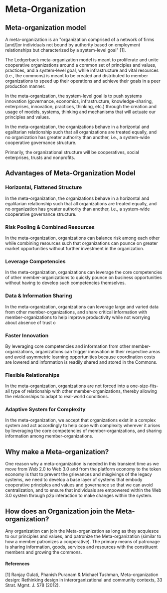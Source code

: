 # Meta-Organization

## Meta-organization model ‌ 

A meta-organization is an "organization comprised of a network of firms \[and/\]or individuals not bound by authority based on employment relationships but characterized by a system-level goal" \[1\].

The Ledgerback meta-organization model is meant to proliferate and unite cooperative organizations around a common set of principles and values, practices, and a system-level goal, while infrastructure and vital resources \(i.e., the commons\) is meant to be created and distributed to member organizations to speed up their operations and achieve their goals in a peer production manner.

In the meta-organization, the system-level goal is to push systems innovation \(governance, economics, infrastructure, knowledge-sharing, enterprises, innovation, practices, thinking, etc.\) through the creation and usage of models, systems, thinking and mechanisms that will actuate our principles and values.

In the meta-organization, the organizations behave in a horizontal and egalitarian relationship such that all organizations are treated equally, and no organization has greater authority than another, i.e., a system-wide cooperative governance structure.

Primarily, the organizational structure will be cooperatives, social enterprises, trusts and nonprofits. 

## Advantages of Meta-Organization Model

### Horizontal, Flattened Structure

In the meta-organization, the organizations behave in a horizontal and egalitarian relationship such that all organizations are treated equally, and no organization has greater authority than another, i.e., a system-wide cooperative governance structure.

### Risk Pooling & Combined Resources

In the meta-organization, organizations can balance risk among each other while combining resources such that organizations can pounce on greater market opportunities without further investment in the organization.

### Leverage Competencies

In the meta-organization, organizations can leverage the core competencies of other member-organizations to quickly pounce on business opportunities without having to develop such competencies themselves. 

### Data & Information Sharing

In the meta-organization, organizations can leverage large and varied data from other member-organizations, and share critical information with member-organizations to help improve productivity while not worrying about absence of trust o

### Faster Innovation 

By leveraging core competencies and information from other member-organizations, organizations can trigger innovation in their respective areas and avoid asymmetric learning opportunities because coordination costs are lowered and information is readily shared and stored in the Commons. 

### Flexible Relationships

In the meta-organization, organizations are not forced into a one-size-fits-all type of relationship with other member-organizations, thereby allowing the relationships to adapt to real-world conditions. 

### Adaptive System for Complexity

In the meta-organization, we accept that organizations exist in a complex system and act accordingly to help cope with complexity wherever it arises by leveraging the core competencies of member-organizations, and sharing information among member-organizations.





## Why make a Meta-organization? 

One reason why a meta-organization is needed in this transient time as we move from Web 2.0 to Web 3.0 and from the platform economy to the token economy is that to prevent the grievances and misgivings of the legacy systems, we need to develop a base layer of systems that embody cooperative principles and values and governance so that we can avoid centralization, and to ensure that individuals are empowered within the Web 3.0 system through p2p interaction to make changes within the system.

## ‌How does an Organization join the Meta-organization?

Any organization can join the Meta-organization as long as they acquiesce to our principles and values, and patronize the Meta-organization \(similar to how a member patronizes a cooperative\). The primary means of patronage is sharing information, goods, services and resources with the constituent members and growing the commons.



#### References

\[1\] Ranjay Gulati, Phanish Puranam & Michael Tushman, Meta-organization design: Rethinking design in interorganizational and community contexts, 33 Strat. Mgmt. J. 578 \(2012\).

